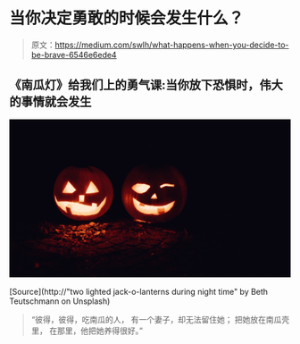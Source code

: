 # 当你决定勇敢的时候会发生什么？

> 原文：<https://medium.com/swlh/what-happens-when-you-decide-to-be-brave-6546e6ede4>

## 《南瓜灯》给我们上的勇气课:当你放下恐惧时，伟大的事情就会发生

![](img/3f4b56cfc58482c33bf2ed95ab471b42.png)

[Source](http://"two lighted jack-o-lanterns during night time" by Beth Teutschmann on Unsplash)

> “彼得，彼得，吃南瓜的人，
> 有一个妻子，却无法留住她；
> 把她放在南瓜壳里，
> 在那里，他把她养得很好。”